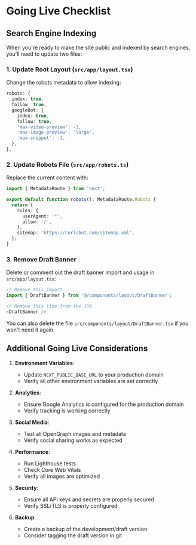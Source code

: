 # Going Live Checklist

## Search Engine Indexing

When you're ready to make the site public and indexed by search engines, you'll need to update two files:

### 1. Update Root Layout (`src/app/layout.tsx`)

Change the robots metadata to allow indexing:

```typescript
robots: {
  index: true,
  follow: true,
  googleBot: {
    index: true,
    follow: true,
    'max-video-preview': -1,
    'max-image-preview': 'large',
    'max-snippet': -1,
  },
},
```

### 2. Update Robots File (`src/app/robots.ts`)

Replace the current content with:

```typescript
import { MetadataRoute } from 'next';

export default function robots(): MetadataRoute.Robots {
  return {
    rules: {
      userAgent: '*',
      allow: '/',
    },
    sitemap: 'https://curlsbot.com/sitemap.xml',
  };
}
```

### 3. Remove Draft Banner

Delete or comment out the draft banner import and usage in `src/app/layout.tsx`:

```typescript
// Remove this import
import { DraftBanner } from '@/components/layout/DraftBanner';

// Remove this line from the JSX
<DraftBanner />
```

You can also delete the file `src/components/layout/DraftBanner.tsx` if you won't need it again.

## Additional Going Live Considerations

1. **Environment Variables**:
   - Update `NEXT_PUBLIC_BASE_URL` to your production domain
   - Verify all other environment variables are set correctly

2. **Analytics**:
   - Ensure Google Analytics is configured for the production domain
   - Verify tracking is working correctly

3. **Social Media**:
   - Test all OpenGraph images and metadata
   - Verify social sharing works as expected

4. **Performance**:
   - Run Lighthouse tests
   - Check Core Web Vitals
   - Verify all images are optimized

5. **Security**:
   - Ensure all API keys and secrets are properly secured
   - Verify SSL/TLS is properly configured

6. **Backup**:
   - Create a backup of the development/draft version
   - Consider tagging the draft version in git
